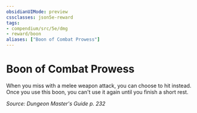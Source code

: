 ```yaml
---
obsidianUIMode: preview
cssclasses: json5e-reward
tags:
- compendium/src/5e/dmg
- reward/boon
aliases: ["Boon of Combat Prowess"]
---
```

# Boon of Combat Prowess

When you miss with a melee weapon attack, you can choose to hit instead. Once you use this boon, you can't use it again until you finish a short rest.

*Source: Dungeon Master's Guide p. 232*
